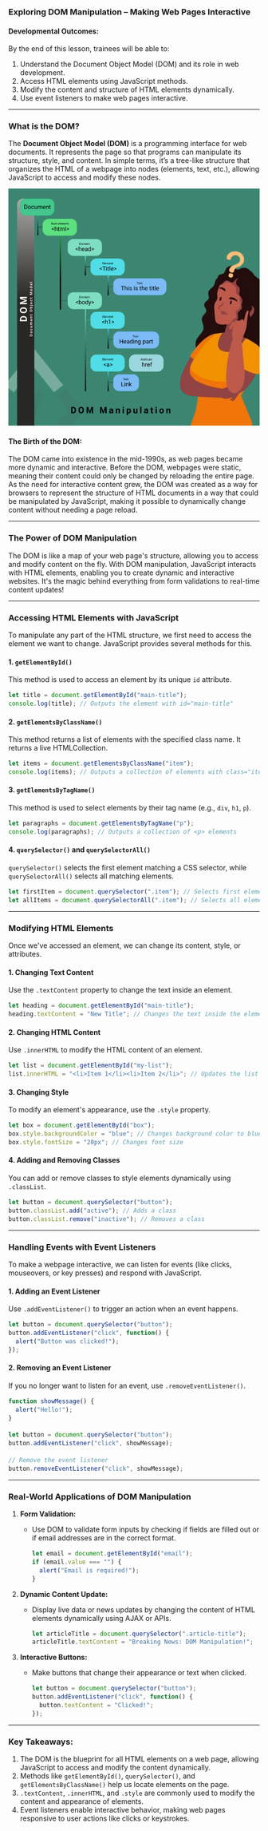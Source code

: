 ### **Exploring DOM Manipulation – Making Web Pages Interactive**

#### **Developmental Outcomes:**  
By the end of this lesson, trainees will be able to:  
1. Understand the Document Object Model (DOM) and its role in web development.  
2. Access HTML elements using JavaScript methods.  
3. Modify the content and structure of HTML elements dynamically.  
4. Use event listeners to make web pages interactive.  

---

### **What is the DOM?**  
The **Document Object Model (DOM)** is a programming interface for web documents. It represents the page so that programs can manipulate its structure, style, and content. In simple terms, it’s a tree-like structure that organizes the HTML of a webpage into nodes (elements, text, etc.), allowing JavaScript to access and modify these nodes.

<img src="./Assets/DOM_manipulation.png" alt="DOM manipulation illustraion">

#### **The Birth of the DOM:**  
The DOM came into existence in the mid-1990s, as web pages became more dynamic and interactive. Before the DOM, webpages were static, meaning their content could only be changed by reloading the entire page. As the need for interactive content grew, the DOM was created as a way for browsers to represent the structure of HTML documents in a way that could be manipulated by JavaScript, making it possible to dynamically change content without needing a page reload.

---

### **The Power of DOM Manipulation**  
The DOM is like a map of your web page's structure, allowing you to access and modify content on the fly. With DOM manipulation, JavaScript interacts with HTML elements, enabling you to create dynamic and interactive websites. It's the magic behind everything from form validations to real-time content updates!

---

### **Accessing HTML Elements with JavaScript**  
To manipulate any part of the HTML structure, we first need to access the element we want to change. JavaScript provides several methods for this.

#### **1. `getElementById()`**  
This method is used to access an element by its unique `id` attribute.

```javascript
let title = document.getElementById("main-title");
console.log(title); // Outputs the element with id="main-title"
```

#### **2. `getElementsByClassName()`**  
This method returns a list of elements with the specified class name. It returns a live HTMLCollection.

```javascript
let items = document.getElementsByClassName("item");
console.log(items); // Outputs a collection of elements with class="item"
```

#### **3. `getElementsByTagName()`**  
This method is used to select elements by their tag name (e.g., `div`, `h1`, `p`).

```javascript
let paragraphs = document.getElementsByTagName("p");
console.log(paragraphs); // Outputs a collection of <p> elements
```

#### **4. `querySelector()` and `querySelectorAll()`**  
`querySelector()` selects the first element matching a CSS selector, while `querySelectorAll()` selects all matching elements.

```javascript
let firstItem = document.querySelector(".item"); // Selects first element with class "item"
let allItems = document.querySelectorAll(".item"); // Selects all elements with class "item"
```

---

### **Modifying HTML Elements**  
Once we've accessed an element, we can change its content, style, or attributes.

#### **1. Changing Text Content**  
Use the `.textContent` property to change the text inside an element.

```javascript
let heading = document.getElementById("main-title");
heading.textContent = "New Title"; // Changes the text inside the element
```

#### **2. Changing HTML Content**  
Use `.innerHTML` to modify the HTML content of an element.

```javascript
let list = document.getElementById("my-list");
list.innerHTML = "<li>Item 1</li><li>Item 2</li>"; // Updates the list with new items
```

#### **3. Changing Style**  
To modify an element's appearance, use the `.style` property.

```javascript
let box = document.getElementById("box");
box.style.backgroundColor = "blue"; // Changes background color to blue
box.style.fontSize = "20px"; // Changes font size
```

#### **4. Adding and Removing Classes**  
You can add or remove classes to style elements dynamically using `.classList`.

```javascript
let button = document.querySelector("button");
button.classList.add("active"); // Adds a class
button.classList.remove("inactive"); // Removes a class
```

---

### **Handling Events with Event Listeners**  
To make a webpage interactive, we can listen for events (like clicks, mouseovers, or key presses) and respond with JavaScript.

#### **1. Adding an Event Listener**  
Use `.addEventListener()` to trigger an action when an event happens.

```javascript
let button = document.querySelector("button");
button.addEventListener("click", function() {
  alert("Button was clicked!");
});
```

#### **2. Removing an Event Listener**  
If you no longer want to listen for an event, use `.removeEventListener()`.

```javascript
function showMessage() {
  alert("Hello!");
}

let button = document.querySelector("button");
button.addEventListener("click", showMessage);

// Remove the event listener
button.removeEventListener("click", showMessage);
```

---

### **Real-World Applications of DOM Manipulation**  

1. **Form Validation:**  
   - Use DOM to validate form inputs by checking if fields are filled out or if email addresses are in the correct format.
     ```javascript
     let email = document.getElementById("email");
     if (email.value === "") {
       alert("Email is required!");
     }
     ```

2. **Dynamic Content Update:**  
   - Display live data or news updates by changing the content of HTML elements dynamically using AJAX or APIs.
     ```javascript
     let articleTitle = document.querySelector(".article-title");
     articleTitle.textContent = "Breaking News: DOM Manipulation!";
     ```

3. **Interactive Buttons:**  
   - Make buttons that change their appearance or text when clicked.
     ```javascript
     let button = document.querySelector("button");
     button.addEventListener("click", function() {
       button.textContent = "Clicked!";
     });
     ```

---

### **Key Takeaways:**  
1. The DOM is the blueprint for all HTML elements on a web page, allowing JavaScript to access and modify the content dynamically.  
2. Methods like `getElementById()`, `querySelector()`, and `getElementsByClassName()` help us locate elements on the page.  
3. `.textContent`, `.innerHTML`, and `.style` are commonly used to modify the content and appearance of elements.  
4. Event listeners enable interactive behavior, making web pages responsive to user actions like clicks or keystrokes.